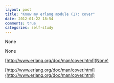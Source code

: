 ```yaml
---
layout: post
title: "Know my erlang module (1): cover"
date: 2012-01-22 18:54
comments: true
categories: self-study
---
```


None


None

[http://www.erlang.org/doc/man/cover.html](None)

[http://www.erlang.org/doc/man/cover.html](http://www.erlang.org/doc/man/cover.html)

